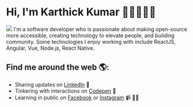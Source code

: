 # Hi, I'm Karthick Kumar 👋🏻🧑🏻‍💻

<img src="https://i.imgur.com/QTgk6Tl.gif">
I'm a software developer who is passionate about making open-source more accessible, creating technology to elevate people, and building community. Some technologies I enjoy working with include ReactJS, Angular, Vue, Node.js, React Native.


## Find me around the web 🌎:
- Sharing updates on <a href="https://www.linkedin.com/in/karthickvkumar/">LinkedIn</a> 💼
- Tinkering with interactions on <a href="https://codepen.io/karthickvkumar"> Codepen</a> 🏓
- Learning in public on <a href="https://www.facebook.com/iShinchan/">Facebook</a> or <a href="https://www.instagram.com/mr.shinchan.nohara/">Instagram</a> 📹 ✍🏾
